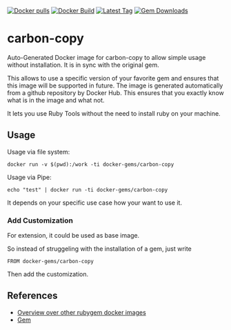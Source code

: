 [![Docker pulls](https://img.shields.io/docker/pulls/rubygem/carbon-copy.svg)](https://hub.docker.com/r/rubygem/carbon-copy/)
[![Docker Build](https://img.shields.io/docker/automated/rubygem/carbon-copy.svg)](https://hub.docker.com/r/rubygem/carbon-copy/)
[![Latest Tag](https://img.shields.io/github/tag/docker-rubygem/carbon-copy.svg)](https://hub.docker.com/r/rubygem/carbon-copy/)
[![Gem Downloads](https://img.shields.io/gem/dt/carbon-copy.svg)](https://rubygems.org/gems/carbon-copy/)
# carbon-copy

Auto-Generated Docker image for carbon-copy to allow simple usage without installation.
It is in sync with the original gem.

This allows to use a specific version of your favorite gem and ensures that this image will be supported in future.
The image is generated automatically from a github repository by Docker Hub.
This ensures that you exactly know what is in the image and what not.

It lets you use Ruby Tools without the need to install ruby on your machine.

## Usage

Usage via file system:

`docker run -v $(pwd):/work -ti docker-gems/carbon-copy`

Usage via Pipe:

`echo "test" | docker run -ti docker-gems/carbon-copy`

It depends on your specific use case how your want to use it.

### Add Customization

For extension, it could be used as base image.

So instead of struggeling with the installation of a gem, just write

`FROM docker-gems/carbon-copy`

Then add the customization.

## References

 - [Overview over other rubygem docker images](https://github.com/thinkbot/docker-rubygem)
 - [Gem](https://rubygems.org/gems/carbon-copy/)

